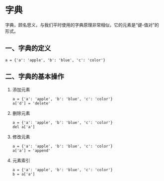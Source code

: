 # 字典
字典，顾名思义，与我们平时使用的字典原理非常相似，它的元素是“键-值对”的形式。
## 一、字典的定义

    a = {'a': 'apple', 'b': 'blue', 'c': 'color'}

## 二、字典的基本操作

1. 添加元素

       a = {'a': 'apple', 'b': 'blue', 'c': 'color'}
       a['d'] = 'delete'
2. 删除元素

       a = {'a': 'apple', 'b': 'blue', 'c': 'color'}
       del a['a']
3. 修改元素

       a = {'a': 'apple', 'b': 'blue', 'c': 'color'}
       a['a'] = 'append'
4. 元素索引

       a = {'a': 'apple', 'b': 'blue', 'c': 'color'}
       b = a['a']
